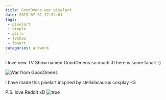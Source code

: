 ```yaml
---
title: GoodOmens war pixelart
date: 2019-07-01 17:52:01
tags:
 - pixelart
 - simple
 - girls
 - TVshow
 - fanart
categories: artwork
---
```

I love new TV Show named GoodOmens so much :0 here is some fanart :)

![War from GoodOmens](https://cdnb.artstation.com/p/assets/images/images/018/995/969/large/leksi-reppo-war-artst.jpg)

<!-- more -->
I have made this pixelart inspired by stellalasaurus cosplay <3

P.S. love Reddit xD ![true]()
